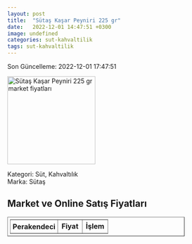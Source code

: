 ```yaml
---
layout: post
title:  "Sütaş Kaşar Peyniri 225 gr"
date:   2022-12-01 14:47:51 +0300
image: undefined
categories: sut-kahvaltilik
tags: sut-kahvaltilik
---
```


Son Güncelleme: 2022-12-01 17:47:51

<img src="undefined" width="200" alt="Sütaş Kaşar Peyniri 225 gr market fiyatları" />

Kategori: Süt, Kahvaltılık
<br />
Marka: Sütaş

<h2>Market ve Online Satış Fiyatları</h2>

<table border="1" style="padding: 5px;width:80%;">
  <tr>
    <td style="padding: 5px;"><strong>Perakendeci</strong></td>
    <td><strong>Fiyat</strong></td>
    <td><strong>İşlem</strong></td>
  </tr>
  
</table>
